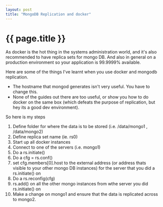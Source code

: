 ```yaml
---
layout: post
title: "MongoDB Replication and docker"
---
```


# {{ page.title }}

As docker is the hot thing in the systems administration world, and it's also recommended to have replica sets for mongo DB. And also in general on a production environment so your application is 99.9999% available.

Here are some of the things I've learnt when you use docker and mongodb replication.

* The hostname that mongod generates isn't very useful. You have to change this.
* None of the guides out there are too useful, or show you how to do docker on the same box (which defeats the purpose of replication, but hey its a good dev environment).

So here is my steps

1. Define folder for where the data is to be stored (i.e. /data/mongo1 , /data/mongo2)
2. Define replica set name (ie. rs0)
3. Start up all docker instances
4. Connect to one of the servers (i.e. mongo1)
5. Do a rs.initiate()
6. Do a cfg = rs.conf()
7. set cfg.members[0].host to the external address (or address thats visible to your other mongo DB instances) for the server that you did a rs.initiate() on
8. Do a rs.reconfig(cfg)
9. rs.add() on all the other mongo instances from wthe server you did rs.initiate() on
10. Make a change on mongo1 and ensure that the data is replicated across to mongo2.
